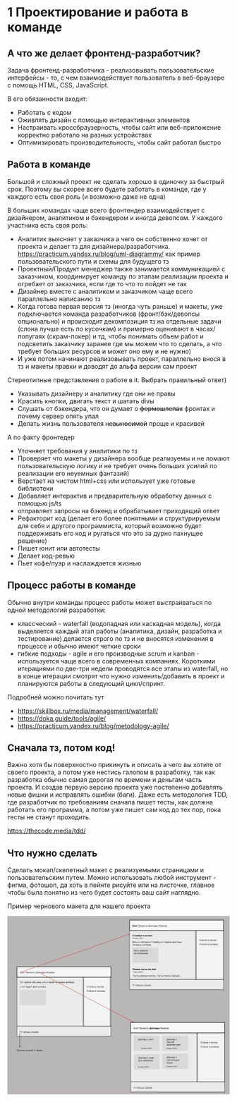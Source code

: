 # 1 Проектирование и работа в команде

## А что же делает фронтенд-разработчик?

Задача фронтенд-разработчика -  реализовывать пользовательские интерфейсы -  то, с чем взаимодействует пользователь в веб-браузере с помощь  HTML, CSS, JavaScript.

В его обязанности входит:
- Работать с кодом
- Оживлять дизайн с помощью интерактивных элементов
- Настраивать кроссбраузерность, чтобы сайт или веб-приложение корректно работало на разных устройствах
- Оптимизировать производительность, чтобы сайт работал быстро

## Работа в команде

Большой и сложный проект не сделать хорошо в одиночку за быстрый срок. Поэтому вы скорее всего будете работать в команде, где у каждого есть своя роль (и возможно даже не одна)

В больших командах  чаще всего фронтендер взаимодействует с дизайнером, аналитиком и бэкендером и иногда девопсом. 
У каждого участника есть своя роль:
- Аналитик выясняет у заказчика а чего он собственно хочет от проекта и делает тз для дизайнера/разработчика.
   https://practicum.yandex.ru/blog/uml-diagrammy/ как пример пользовательского пути и схемы для будущего тз
- Проектный/Продукт менеджер также занимается коммуникацией с заказчиком, координирует команду по этапам реализации  проекта и огребает от заказчика, если где то что то пойдет не так
- Дизайнер вместе с аналитиком и заказчиком чаще всего параллельно написанию тз 
- Когда готова первая версия тз (иногда чуть раньше) и макеты, уже подключается команда разработчиков (фронт/бэк/девопсы опционально) и происходит декомпозиция тз на отдельные задачи (слона лучше есть по кусочкам) и примерно оценивают в часах/попугаях (скрам-покер) и тд, чтобы понимать объем работ и подсветить заказчику заранее где мы можем что то сделать, а что требует больших ресурсов и может оно ему и не нужно)
- И уже потом начинают реализовывать проект, параллельно внося в тз и макеты правки и доводят до альфа версии сам проект

Стереотипные представления о работе в it. Выбрать правильный ответ)
- Указывать дизайнеру и аналитику где они не правы
- Красить кнопки, двигать текст и шатать divы
- Слушать от бэкендера, что он думает о ~~формошлепах~~ фронтах и почему сервер опять упал
- Делать жизнь пользователя ~~невыносимой~~ проще и красивей

А  по факту фронтедер
- Уточняет требования у аналитики по тз
- Проверяет что макеты у дизайнера вообще реализуемы и не ломают пользовательскую логику и не требует очень больших усилий по реализации его неуемных фантазий)
- Верстает на чистом html+css или использует уже готовые библиотеки
- Добавляет интерактив и предварительную обработку данных с помощью js/ts
- отправляет запросы на бэкенд и обрабатывает приходящий ответ
- Рефакторит код (делает его более понятными и структурируемым для себя и другого программиста, который возможно будет поддерживать его код и ругаться что это за дурно пахнущее решение)
- Пишет юнит или автотесты
- Делает код-ревью
- Пьет кофе/пуэр и наслаждается жизнью

## Процесс работы в команде
Обычно внутри команды процесс работы может выстраиваться по одной методологий разработки:
- классческий - waterfall (водопадная или каскадная модель), когда выделяется каждый этап работы (аналитика, дизайн, разработка и тестирование) делается строго по тз и не вносятся изменения в процессе и обычно имеют четкие сроки
- гибкие подходы - agile и его производные scrum и kanban - используется чаще всего в современных компаниях. Короткими итерациями по две-три недели проводятся все этапы из waterfall, но в конце итерации смотрят что нужно изменить/добавить в проект и планируются работы в следующий цикл/спринт.

Подробней можно почитать тут
- https://skillbox.ru/media/management/waterfall/
- https://doka.guide/tools/agile/
- https://practicum.yandex.ru/blog/metodology-agile/

## Сначала тз, потом код!
Важно хотя бы поверхностно прикинуть и описать а чего вы хотите от своего проекта, а потом уже нестись галопом в разработку, так как разработка обычно самая дорогая по времени и деньгам часть проекта.
И создав первую версию проекта уже постепенно добавлять новые фишки и исправлять ошибки (баги).
Даже есть методология TDD, где разработчик по требованиям сначала пишет тесты, как должна работать его программа, а потом уже пишет сам код до тех пор, пока тесты не станут проходить.

https://thecode.media/tdd/

## Что нужно сделать

Сделать мокап/скелетный макет с реализуемыми страницами и пользовательским путем. Можно использовать любой инструмент - фигма, фотошоп, да хоть в пейнте рисуйте или на листочке, главное чтобы была понятно из чего будет состоять ваш сайт наглядно.

Пример чернового макета для нашего проекта

![Процесс](./images/Pasted%20image%2020250215201704%201.png)